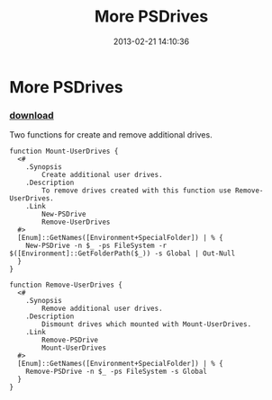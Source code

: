 ﻿---
pid:            3983
poster:         greg zakharov
title:          More PSDrives
date:           2013-02-21 14:10:36
format:         posh
parent:         0
parent:         0

---

# More PSDrives

### [download](3983.ps1)

Two functions for create and remove additional drives.

```posh
function Mount-UserDrives {
  <#
    .Synopsis
        Create additional user drives.
    .Description
        To remove drives created with this function use Remove-UserDrives.
    .Link
        New-PSDrive
        Remove-UserDrives
  #>
  [Enum]::GetNames([Environment+SpecialFolder]) | % {
    New-PSDrive -n $_ -ps FileSystem -r $([Environment]::GetFolderPath($_)) -s Global | Out-Null
  }
}

function Remove-UserDrives {
  <#
    .Synopsis
        Remove additional user drives.
    .Description
        Dismount drives which mounted with Mount-UserDrives.
    .Link
        Remove-PSDrive
        Mount-UserDrives
  #>
  [Enum]::GetNames([Environment+SpecialFolder]) | % {
    Remove-PSDrive -n $_ -ps FileSystem -s Global
  }
}
```
